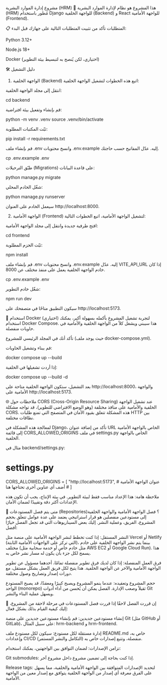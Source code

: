 مشروع إدارة الموارد البشرية (HRM) 🚀
هذا المشروع هو نظام لإدارة الموارد البشرية (HRM) مُطور باستخدام Django للواجهة الخلفية (Backend) و React للواجهة الأمامية (Frontend).

📋 المتطلبات
تأكد من تثبيت المتطلبات التالية على جهازك قبل البدء:

Python 3.12+

Node.js 18+

Docker (اختياري، لكن يُنصح به لتبسيط بيئة التطوير)

🛠️ دليل التشغيل
1. الواجهة الخلفية (Backend)
اتبع هذه الخطوات لتشغيل الواجهة الخلفية:

انتقل إلى مجلد الواجهة الخلفية:

cd backend

قم بإنشاء وتفعيل بيئة افتراضية:

python -m venv .venv
source .venv/bin/activate

ثبّت المكتبات المطلوبة:

pip install -r requirements.txt

قم بإنشاء ملف .env وانسخ محتويات .env.example إليه. عدّل المفاتيح حسب حاجتك.

cp .env.example .env

طبّق الترحيلات (Migrations) على قاعدة البيانات:

python manage.py migrate

شغّل الخادم المحلي:

python manage.py runserver

سيعمل الخادم على العنوان http://localhost:8000.

2. الواجهة الأمامية (Frontend)
لتشغيل الواجهة الأمامية، اتبع الخطوات التالية:

افتح طرفية جديدة وانتقل إلى مجلد الواجهة الأمامية:

cd frontend

ثبّت الحزم المطلوبة:

npm install

قم بإنشاء ملف .env وانسخ محتويات .env.example إليه. عدّل VITE_API_URL إذا كان خادم الواجهة الخلفية يعمل على منفذ مختلف عن 8000.

cp .env.example .env

شغّل خادم التطوير:

npm run dev

سيكون التطبيق متاحًا في متصفحك على http://localhost:5173.

🐳 استخدام Docker (اختياري)
لتجربة تشغيل المشروع بأكمله بسهولة أكبر، يمكنك استخدام Docker Compose. هذا سيبني ويشغل كلاً من الواجهة الخلفية والأمامية في حاويات منفصلة.

تأكد أنك في المجلد الرئيسي للمشروع (حيث يوجد ملف docker-compose.yml).

قم ببناء وتشغيل الحاويات:

docker compose up --build

إذا أردت تشغيلها في الخلفية:

docker compose up --build -d

بعد التشغيل، ستكون الواجهة الخلفية متاحة على http://localhost:8000، والواجهة الأمامية على http://localhost:5173.

🌐 ملاحظات حول CORS (Cross-Origin Resource Sharing)
عند تشغيل الواجهة الخلفية والأمامية على منافذ مختلفة (وهو الوضع الافتراضي للتطوير)، قد تواجه مشكلة CORS. هذه المشكلة تتعلق بقيود الأمان في المتصفح التي تمنع طلبات HTTP بين نطاقات مختلفة.

لمعالجة هذه المشكلة في Django، تأكد من إضافة عنوان URL الخاص بالواجهة الأمامية إلى قائمة CORS_ALLOWED_ORIGINS في ملف settings.py الخاص بالواجهة الخلفية.

مثال في backend/settings.py:

# settings.py
CORS_ALLOWED_ORIGINS = [
    "http://localhost:5173", # عنوان الواجهة الأمامية
    # أضف أي عناوين أخرى تحتاجها هنا
]

ملاحظة هامة: هذا الإعداد مناسب فقط لبيئة التطوير. في بيئة الإنتاج، يجب أن تكون هذه الإعدادات أكثر دقة وتقييدًا لضمان الأمان.

🚦 متى يتم فصل المستودعات (Repositories)؟
فصل الواجهة الأمامية والواجهة الخلفية إلى مستودعين منفصلين هو قرار استراتيجي يعتمد على عدة عوامل تتعلق بحجم المشروع، الفريق، وعملية النشر. إليك بعض السيناريوهات التي قد تجعل الفصل خيارًا أفضل:

النشر المستقل: إذا كنت تخطط لنشر الواجهة الأمامية على منصة مثل Vercel أو Netlify (التي تركز على الواجهات الأمامية الثابتة)، بينما يتم نشر الواجهة الخلفية على خادم مختلف (مثل خادم خاص أو خدمة سحابية مثل AWS EC2 أو Google Cloud Run). هذا يسمح لكل جزء بأن يكون له مسار نشر خاص به.

فرق العمل المنفصلة: إذا كان لديك فرق تطوير منفصلة تمامًا، أحدهما مسؤول عن تطوير الواجهة الأمامية والآخر عن الواجهة الخلفية. هذا يتيح لكل فريق العمل بشكل مستقل، مع دورات إصدار وتصاريح وصول مختلفة.

حجم المشروع وتعقيده: عندما ينمو المشروع ويصبح كبيرًا ومعقدًا، قد يصبح المستودع الواحد (monorepo) ثقيلاً وصعب الإدارة. الفصل يمكن أن يُحسن من أداء أدوات Git ويسهل عملية البناء والنشر.

📂 إن قررت الفصل لاحقًا
إذا قررت فصل المستودعات في مرحلة لاحقة من المشروع، إليك كيفية القيام بذلك بشكل فعال:

إنشاء مستودعين جديدين: قم بإنشاء مستودعين جديدين على منصة Git (مثل GitHub أو GitLab)، على سبيل المثال: hrm-backend و hrm-frontend.

إدارة مستقلة لكل مستودع: سيكون لكل مستودع ملف README.md خاص به، وإعدادات CI/CD (التكامل والنشر المستمر) منفصلة، وتتبع إصدارات خاص به.

تزامن الإصدارات: لضمان التوافق بين الواجهتين، يمكنك استخدام:

Git submodules: إذا كنت بحاجة إلى تضمين مشروع داخل مشروع آخر.

Release tags: لتحديد الإصدارات المتوافقة بين الواجهة الأمامية والخلفية، مما يسهل على الفرق معرفة أي إصدار من الواجهة الخلفية يتوافق مع إصدار معين من الواجهة الأمامية.
